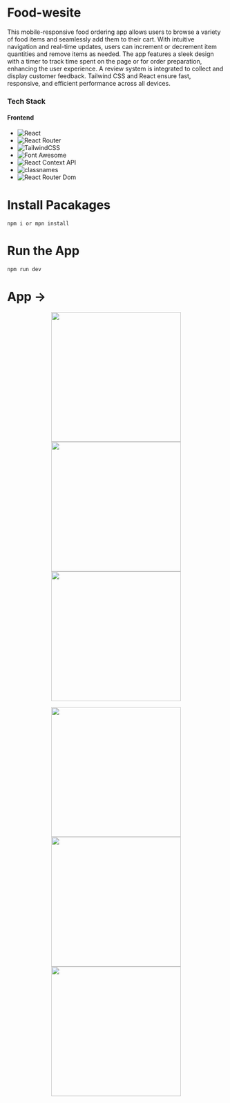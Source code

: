 # Food-wesite
This mobile-responsive food ordering app allows users to browse a variety of food items and seamlessly add them to their cart. With intuitive navigation and real-time updates, users can increment or decrement item quantities and remove items as needed. The app features a sleek design with a timer to track time spent on the page or for order preparation, enhancing the user experience. A review system is integrated to collect and display customer feedback. Tailwind CSS and React ensure fast, responsive, and efficient performance across all devices.

### Tech Stack

#### Frontend
- ![React](https://img.shields.io/badge/React-20232A?style=for-the-badge&logo=react&logoColor=61DAFB)
- ![React Router](https://img.shields.io/badge/React_Router-CA4245?style=for-the-badge&logo=react-router&logoColor=white)
- ![TailwindCSS](https://img.shields.io/badge/Tailwind_CSS-38B2AC?style=for-the-badge&logo=tailwind-css&logoColor=white)
- ![Font Awesome](https://img.shields.io/badge/Font_Awesome-528DD7?style=for-the-badge&logo=font-awesome&logoColor=white)
- ![React Context API](https://img.shields.io/badge/React_Context_API-20232A?style=for-the-badge&logo=react&logoColor=61DAFB)
- ![classnames](https://img.shields.io/badge/classnames-000000?style=for-the-badge&logo=npm&logoColor=white)
- ![React Router Dom](https://img.shields.io/badge/React_Router_Dom-CA4245?style=for-the-badge&logo=react-router&logoColor=white)

# Install Pacakages
    npm i or mpn install

# Run the App
    npm run dev

# App ->
<p align="center">
  <img src="https://github.com/Aditya-567/Food-wesite/assets/106132841/c98ebf84-a43f-49c3-b87a-92196f8580d7" width="300" />
  <img src="https://github.com/Aditya-567/Food-wesite/assets/106132841/385e411e-e7b4-4c76-a832-74bd0299f8b6" width="300" /> 
  <img src="https://github.com/Aditya-567/Food-wesite/assets/106132841/b92ed158-86c2-4029-9757-3f50184d795c" width="300" />
</p>
<p align="center">
  <img src="https://github.com/Aditya-567/Food-wesite/assets/106132841/ee7bd240-529d-4ea6-b8b8-8f861c217f09" width="300" />
  <img src="https://github.com/Aditya-567/Food-wesite/assets/106132841/c1168e53-9a7d-4ad9-854e-5f8fa8fc1b27" width="300" /> 
  <img src="https://github.com/Aditya-567/Food-wesite/assets/106132841/4f894233-840c-424c-aa92-f2ebf624658f" width="300" />
</p>

